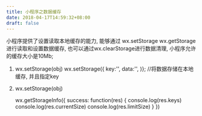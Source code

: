 ```yaml
---
title: 小程序之数据缓存
date: 2018-04-17T14:59:32+08:00 
draft: false
---
```


小程序提供了设置读取本地缓存的能力, 能够通过 wx.setStorage wx.getStorage 进行读取和设置数据缓存, 也可以通过wx.clearStorage进行数据清理, 小程序允许的缓存大小是10Mb;

1.  wx.setStorage(obj) wx.setStorage({ key:'', data:'', )}; //将数据存储在本地缓存, 并且指定key
    
2.  wx.setStorage(obj)
    
    wx.getStorageInfo({ success: function(res) { console.log(res.keys) console.log(res.currentSize) console.log(res.limitSize) } })
